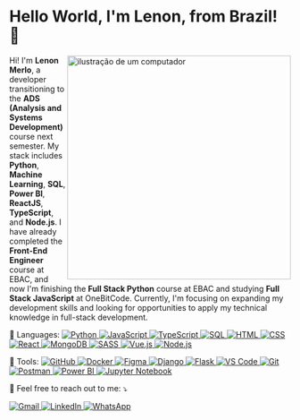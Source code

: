 # Hello World, I'm Lenon, from Brazil! 👋

<img src="https://raw.githubusercontent.com/MicaelliMedeiros/micaellimedeiros/master/image/computer-illustration.png" alt="ilustração de um computador" min-width="400px" max-width="400px" width="400px" align="right">

<p align="left"> Hi! I'm <strong>Lenon Merlo</strong>, a developer transitioning to the <strong>ADS (Analysis and Systems Development)</strong> course next semester. My stack includes <strong>Python</strong>, <strong>Machine Learning</strong>, <strong>SQL</strong>, <strong>Power BI</strong>, <strong>ReactJS</strong>, <strong>TypeScript</strong>, and <strong>Node.js</strong>. I have already completed the <strong>Front-End Engineer</strong> course at EBAC, and now I'm finishing the <strong>Full Stack Python</strong> course at EBAC and studying <strong>Full Stack JavaScript</strong> at OneBitCode. Currently, I'm focusing on expanding my development skills and looking for opportunities to apply my technical knowledge in full-stack development. </p>

<p align="left">
  🦄 Languages: 
  <a href="https://www.python.org/" title="Python">
    <img src="https://img.shields.io/badge/-Python-3776AB?style=flat-square&logo=python&logoColor=white" alt="Python"/>
  </a>
  <a href="https://www.javascript.com/" title="JavaScript">
    <img src="https://img.shields.io/badge/-JavaScript-F7DF1E?style=flat-square&logo=javascript&logoColor=black" alt="JavaScript"/>
  </a>
  <a href="https://www.typescriptlang.org/" title="TypeScript">
    <img src="https://img.shields.io/badge/-TypeScript-3178C6?style=flat-square&logo=typescript&logoColor=white" alt="TypeScript"/>
  </a>
  <a href="https://www.sql.org/" title="SQL">
    <img src="https://img.shields.io/badge/-SQL-003B57?style=flat-square&logo=postgresql&logoColor=white" alt="SQL"/>
  </a>
  <a href="https://developer.mozilla.org/en-US/docs/Web/HTML" title="HTML">
    <img src="https://img.shields.io/badge/-HTML-E34F26?style=flat-square&logo=html5&logoColor=white" alt="HTML"/>
  </a>
  <a href="https://developer.mozilla.org/en-US/docs/Web/CSS" title="CSS">
    <img src="https://img.shields.io/badge/-CSS-1572B6?style=flat-square&logo=css3&logoColor=white" alt="CSS"/>
  </a>
  <a href="https://reactjs.org/" title="React">
    <img src="https://img.shields.io/badge/-React-61DAFB?style=flat-square&logo=react&logoColor=black" alt="React"/>
  </a>
  <a href="https://www.mongodb.com/" title="MongoDB">
    <img src="https://img.shields.io/badge/-MongoDB-47A248?style=flat-square&logo=mongodb&logoColor=white" alt="MongoDB"/>
  </a>
  <a href="https://sass-lang.com/" title="SASS">
    <img src="https://img.shields.io/badge/-SASS-CC6699?style=flat-square&logo=sass&logoColor=white" alt="SASS"/>
  </a>
  <a href="https://vuejs.org/" title="Vue.js">
    <img src="https://img.shields.io/badge/-Vue.js-4FC08D?style=flat-square&logo=vue.js&logoColor=white" alt="Vue.js"/>
  </a>
  <a href="https://nodejs.org/" title="Node.js">
    <img src="https://img.shields.io/badge/-Node.js-339933?style=flat-square&logo=node.js&logoColor=white" alt="Node.js"/>
  </a>
</p>

<p align="left"> 💼 Tools:
  <a href="https://github.com/" title="GitHub">
    <img src="https://img.shields.io/badge/-GitHub-181717?style=flat-square&logo=github&logoColor=white" alt="GitHub"/>
  </a>
  <a href="https://www.docker.com/" title="Docker">
    <img src="https://img.shields.io/badge/-Docker-2496ED?style=flat-square&logo=docker&logoColor=white" alt="Docker"/>
  </a>
  <a href="https://www.figma.com/" title="Figma">
    <img src="https://img.shields.io/badge/-Figma-F24E1E?style=flat-square&logo=figma&logoColor=white" alt="Figma"/>
  </a>
  <a href="https://www.djangoproject.com/" title="Django">
    <img src="https://img.shields.io/badge/-Django-092E20?style=flat-square&logo=django&logoColor=white" alt="Django"/>
  </a>
  <a href="https://flask.palletsprojects.com/" title="Flask">
    <img src="https://img.shields.io/badge/-Flask-000000?style=flat-square&logo=flask&logoColor=white" alt="Flask"/>
  </a>
  <a href="https://code.visualstudio.com/" title="VS Code">
    <img src="https://img.shields.io/badge/-VS%20Code-0078D4?style=flat-square&logo=visualstudiocode&logoColor=white" alt="VS Code"/>
  </a>
  <a href="https://git-scm.com/" title="Git">
    <img src="https://img.shields.io/badge/-Git-F05032?style=flat-square&logo=git&logoColor=white" alt="Git"/>
  </a>
  <a href="https://www.postman.com/" title="Postman">
    <img src="https://img.shields.io/badge/-Postman-FF6C37?style=flat-square&logo=postman&logoColor=white" alt="Postman"/>
  </a>
  <a href="https://powerbi.microsoft.com/" title="Power BI">
    <img src="https://img.shields.io/badge/-Power%20BI-F2C811?style=flat-square&logo=powerbi&logoColor=white" alt="Power BI"/>
  </a>
  <a href="https://jupyter.org/" title="Jupyter Notebook">
    <img src="https://img.shields.io/badge/-Jupyter-F37626?style=flat-square&logo=jupyter&logoColor=white" alt="Jupyter Notebook"/>
  </a>
</p>


<p align="left">
  💌 Feel free to reach out to me: ⤵️
</p>

<p align="left">
  <a href="mailto:lenontm@gmail.com" title="Gmail">
    <img src="https://img.shields.io/badge/-Gmail-FF0000?style=flat-square&labelColor=FF0000&logo=gmail&logoColor=white&link=mailto:lenontm@gmail.com" alt="Gmail"/>
  </a>
  <a href="https://www.linkedin.com/in/lenonmerlo" title="LinkedIn">
    <img src="https://img.shields.io/badge/-Linkedin-0e76a8?style=flat-square&logo=Linkedin&logoColor=white&link=https://www.linkedin.com/in/lenonmerlo" alt="LinkedIn"/>
  </a>
  <a href="https://wa.me/5527999967238" title="WhatsApp">
    <img src="https://img.shields.io/badge/-WhatsApp-25d366?style=flat-square&labelColor=25d366&logo=whatsapp&logoColor=white&link=https://wa.me/5527999967238" alt="WhatsApp"/>
  </a>
</p>


